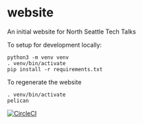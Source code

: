 # website
An initial website for North Seattle Tech Talks

To setup for development locally:

```
python3 -m venv venv
. venv/bin/activate
pip install -r requirements.txt
```

To regenerate the website
```
. venv/bin/activate
pelican
```

[![CircleCI](https://circleci.com/gh/bigTimeBrad/website.svg?style=svg)](https://circleci.com/gh/bigTimeBrad/website)